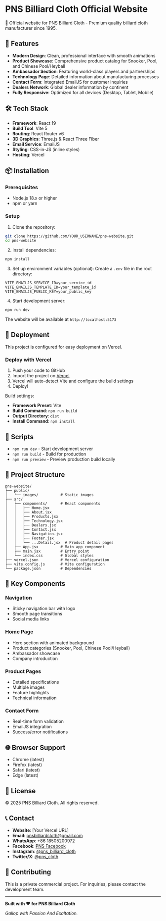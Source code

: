 # PNS Billiard Cloth Official Website

🎱 Official website for PNS Billiard Cloth - Premium quality billiard cloth manufacturer since 1995.

## 🌟 Features

- **Modern Design**: Clean, professional interface with smooth animations
- **Product Showcase**: Comprehensive product catalog for Snooker, Pool, and Chinese Pool/Heyball
- **Ambassador Section**: Featuring world-class players and partnerships
- **Technology Page**: Detailed information about manufacturing processes
- **Contact Form**: Integrated EmailJS for customer inquiries
- **Dealers Network**: Global dealer information by continent
- **Fully Responsive**: Optimized for all devices (Desktop, Tablet, Mobile)

## 🛠 Tech Stack

- **Framework**: React 19
- **Build Tool**: Vite 5
- **Routing**: React Router v6
- **3D Graphics**: Three.js & React Three Fiber
- **Email Service**: EmailJS
- **Styling**: CSS-in-JS (inline styles)
- **Hosting**: Vercel

## 📦 Installation

### Prerequisites
- Node.js 18.x or higher
- npm or yarn

### Setup

1. Clone the repository:
```bash
git clone https://github.com/YOUR_USERNAME/pns-website.git
cd pns-website
```

2. Install dependencies:
```bash
npm install
```

3. Set up environment variables (optional):
Create a `.env` file in the root directory:
```env
VITE_EMAILJS_SERVICE_ID=your_service_id
VITE_EMAILJS_TEMPLATE_ID=your_template_id
VITE_EMAILJS_PUBLIC_KEY=your_public_key
```

4. Start development server:
```bash
npm run dev
```

The website will be available at `http://localhost:5173`

## 🚀 Deployment

This project is configured for easy deployment on Vercel.

### Deploy with Vercel

1. Push your code to GitHub
2. Import the project on [Vercel](https://vercel.com)
3. Vercel will auto-detect Vite and configure the build settings
4. Deploy!

Build settings:
- **Framework Preset**: Vite
- **Build Command**: `npm run build`
- **Output Directory**: `dist`
- **Install Command**: `npm install`

## 📝 Scripts

- `npm run dev` - Start development server
- `npm run build` - Build for production
- `npm run preview` - Preview production build locally

## 📂 Project Structure

```
pns-website/
├── public/
│   └── images/          # Static images
├── src/
│   ├── components/      # React components
│   │   ├── Home.jsx
│   │   ├── About.jsx
│   │   ├── Products.jsx
│   │   ├── Technology.jsx
│   │   ├── Dealers.jsx
│   │   ├── Contact.jsx
│   │   ├── Navigation.jsx
│   │   ├── Footer.jsx
│   │   └── ...Detail.jsx  # Product detail pages
│   ├── App.jsx          # Main app component
│   ├── main.jsx         # Entry point
│   └── index.css        # Global styles
├── vercel.json          # Vercel configuration
├── vite.config.js       # Vite configuration
└── package.json         # Dependencies

```

## 🎨 Key Components

### Navigation
- Sticky navigation bar with logo
- Smooth page transitions
- Social media links

### Home Page
- Hero section with animated background
- Product categories (Snooker, Pool, Chinese Pool/Heyball)
- Ambassador showcase
- Company introduction

### Product Pages
- Detailed specifications
- Multiple images
- Feature highlights
- Technical information

### Contact Form
- Real-time form validation
- EmailJS integration
- Success/error notifications

## 🌐 Browser Support

- Chrome (latest)
- Firefox (latest)
- Safari (latest)
- Edge (latest)

## 📄 License

© 2025 PNS Billiard Cloth. All rights reserved.

## 📞 Contact

- **Website**: [Your Vercel URL]
- **Email**: pnsbilliardcloth@gmail.com
- **WhatsApp**: +86 18505200972
- **Facebook**: [PNS Facebook](https://www.facebook.com/share/1C9zJsasvF/)
- **Instagram**: [@pns_billiard_cloth](https://www.instagram.com/pns_billiard_cloth)
- **Twitter/X**: [@pns_cloth](https://x.com/pns_cloth)

## 🤝 Contributing

This is a private commercial project. For inquiries, please contact the development team.

---

**Built with ❤️ for PNS Billiard Cloth**

*Gallop with Passion And Exaltation.*


